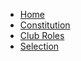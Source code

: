 * [Home](/)
* [Constitution](constitution.md)
* [Club Roles](/club-roles/)
* [Selection](selection.md)